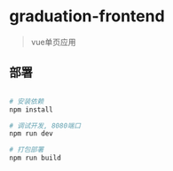 # graduation-frontend

> vue单页应用

## 部署

``` bash

# 安装依赖
npm install

# 调试开发, 8080端口
npm run dev

# 打包部署
npm run build
```
